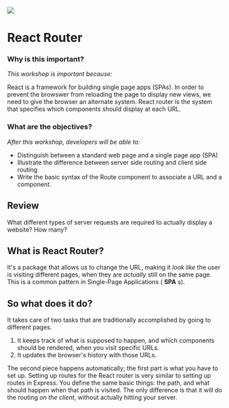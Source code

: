 
<!--
Creator: <Name>
Market: SF
-->

![](https://ga-dash.s3.amazonaws.com/production/assets/logo-9f88ae6c9c3871690e33280fcf557f33.png)

# React Router

### Why is this important?
<!-- framing the "why" in big-picture/real world examples -->
*This workshop is important because:*

React is a framework for building single page apps (SPAs). In order to prevent the browswer from reloading the page to display new views, we need to give the browser an alternate system. React router is the system that specifies which components should display at each URL.

### What are the objectives?
<!-- specific/measurable goal for students to achieve -->
*After this workshop, developers will be able to:*

- Distinguish between a standard web page and a single page app (SPA)
- Illustrate the difference between server side routing and client side routing
- Write the basic syntax of the Route component to associate a URL and a component.


## Review
What different types of server requests are required to actually display a website? How many?

## What is React Router?

It's a package that allows us to change the URL, making it _look like_ the user is visiting different pages, when they are _actually_ still on the same page. This is a common pattern in Single-Page Applications ( **SPA** s).

## So what does it do?

It takes care of two tasks that are traditionally accomplished by going to different pages.

1. It keeps track of what is supposed to happen, and which components should be rendered, when you visit specific URLs.
2. It updates the browser's history with those URLs.

The second piece happens automatically; the first part is what you have to set up. Setting up routes for the React router is very similar to setting up routes in Express. You define the same basic things: the path, and what should happen when that path is visited. The only difference is that it will do the routing _on the client_, without actually hitting your server.
